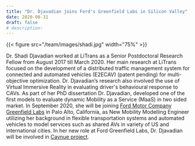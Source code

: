 ```yaml
---
title: "Dr. Djavadian joins Ford's Greenfield Labs in Silicon Valley"
date: 2020-08-31
draft: false
# description:
---
```

{{< figure src="/team/images/shadi.jpg" width="75%" >}}


<!--more-->

Dr. Shadi Djavadian worked at LiTrans as a Senior Postdoctoral Research Fellow from August 2017 till March 2020. Her main research at LiTrans focused on the development of a distributed traffic management system for connected and automated vehicles (E2ECAV) (patent pending) for multi-objective optimization. Dr. Djavadian’s research also involved the use of Virtual Immersive Reality in evaluating driver's behavioural response to CAVs. As part of her PhD dissertation Dr. Djavadian, developed one of the first models to evaluate dynamic Mobility as a Service (MaaS) in two sided market. In September 2020, she will be joining [Ford Motor Company Greenfield Labs](https://corporate.ford.com/operations/locations/silicon-valley.html) in Palo Alto, California, as New Mobility Modelling Engineer utilizing her background in flexible transportation systems and automated vehicles to model services such as shared AVs in variety of US and international cities.  In her new role at Ford Greenfield Labs, Dr. Djavadian will be involved in [Cavnue project](https://cavnue.com/).
